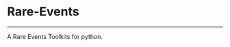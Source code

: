 # Rare-Events
____________________________________________________________

A Rare Events Toolkits for python.

